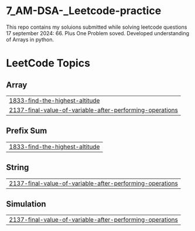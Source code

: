 # 7_AM-DSA-_Leetcode-practice
This repo contains my soluions submitted while solving leetcode questions
17 september 2024: 66. Plus One Problem soved.
Developed understanding of Arrays in python.

<!---LeetCode Topics Start-->
# LeetCode Topics
## Array
|  |
| ------- |
| [1833-find-the-highest-altitude](https://github.com/iubaidrmn/7_AM-DSA-_Leetcode-practice/tree/master/1833-find-the-highest-altitude) |
| [2137-final-value-of-variable-after-performing-operations](https://github.com/iubaidrmn/7_AM-DSA-_Leetcode-practice/tree/master/2137-final-value-of-variable-after-performing-operations) |
## Prefix Sum
|  |
| ------- |
| [1833-find-the-highest-altitude](https://github.com/iubaidrmn/7_AM-DSA-_Leetcode-practice/tree/master/1833-find-the-highest-altitude) |
## String
|  |
| ------- |
| [2137-final-value-of-variable-after-performing-operations](https://github.com/iubaidrmn/7_AM-DSA-_Leetcode-practice/tree/master/2137-final-value-of-variable-after-performing-operations) |
## Simulation
|  |
| ------- |
| [2137-final-value-of-variable-after-performing-operations](https://github.com/iubaidrmn/7_AM-DSA-_Leetcode-practice/tree/master/2137-final-value-of-variable-after-performing-operations) |
<!---LeetCode Topics End-->